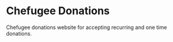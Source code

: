Chefugee Donations
==================

Chefugee donations website for accepting recurring and one time donations.